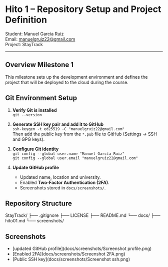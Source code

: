 # Hito 1 – Repository Setup and Project Definition

Student: Manuel García Ruiz  
Email: manuelgruiz22@gmail.com  
Project: StayTrack

---

## Overview Milestone 1
This milestone sets up the development environment and defines the project that will be deployed to the cloud during the course.

## Git Environment Setup
1. **Verify Git is installed**  
   `git --version`

2. **Generate SSH key pair and add it to GitHub**  
   `ssh-keygen -t ed25519 -C "manuelgruiz22@gmail.com"`  
   Then add the public key from the `*.pub` file to GitHub (Settings → SSH and GPG keys).

3. **Configure Git identity**  
   `git config --global user.name "Manuel García Ruiz"`  
   `git config --global user.email "manuelgruiz22@gmail.com"`

4. **Update GitHub profile**  
   - Updated name, location and university.  
   - Enabled **Two-Factor Authentication (2FA)**.  
   - Screenshots stored in `docs/screenshots/`.

## Repository Structure
StayTrack/
├── .gitignore
├── LICENSE
├── README.md
└── docs/
├── hito01.md
└── screenshots/


## Screenshots
- [updated GitHub profile](docs/screenshots/Screenshot profile.png) 
- [Enabled 2FA](docs/screenshots/Screenshot 2FA.png)
- [Public SSH key](docs/screenshots/Screenshot ssh.png)
